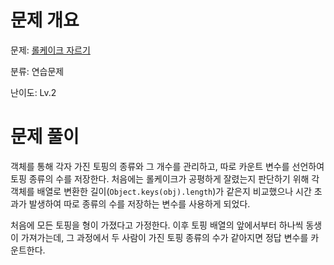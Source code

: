 # 문제 개요

문제: [롤케이크 자르기](https://school.programmers.co.kr/learn/courses/30/lessons/132265)

분류: 연습문제

난이도: Lv.2

# 문제 풀이

객체를 통해 각자 가진 토핑의 종류와 그 개수를 관리하고, 따로 카운트 변수를 선언하여 토핑 종류의 수를 저장한다. 처음에는 롤케이크가 공평하게 잘렸는지 판단하기 위해 각 객체를 배열로 변환한 길이(`Object.keys(obj).length`)가 같은지 비교했으나 시간 초과가 발생하여 따로 종류의 수를 저장하는 변수를 사용하게 되었다.

처음에 모든 토핑을 형이 가졌다고 가정한다. 이후 토핑 배열의 앞에서부터 하나씩 동생이 가져가는데, 그 과정에서 두 사람이 가진 토핑 종류의 수가 같아지면 정답 변수를 카운트한다.
